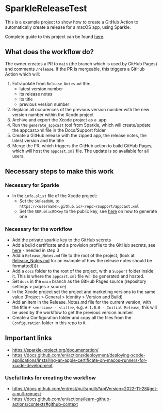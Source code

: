 # SparkleReleaseTest

This is a example project to show how to create a GitHub Action to automatically create a release for a macOS app, using Sparkle.

Complete guide to this project can be found [here](https://medium.com/@alex.pera/automating-xcode-sparkle-releases-with-github-actions-bd14f3ca92aa).

## What does the workflow do?

The owner creates a PR to `main` (the branch which is used by GitHub Pages) and comments `/release`. If the PR is mergeable, this triggers a GitHub Action which will:
1. Extrapolate from `Release_Notes.md` the:
    * latest version number
    * its release notes
    * its title
    * previous version number
1. Replace all occurences of the previous version number with the new version number within the Xcode project
1. Archive and export the Xcode project as a .app
4. Run the `generate_appcast` tool from Sparkle, which will create/update the appcast.xml file in the Docs/Support folder
5. Create a GitHub release with the zipped app, the release notes, the latest version and the title
6. Merge the PR, which triggers the GitHub action to build GitHub Pages, which will host the `appcast.xml` file. The update is so available for all users.


## Necessary steps to make this work

### Necessary for Sparkle

* In the `info.plist` file of the Xcode project:
    * Set the `SUFeedURL` to `https://<username>.github.io/<repo>/Support/appcast.xml`
    * Set the `SUPublicEDKey` to the public key, see [here](https://sparkle-project.org/documentation/) on how to generate one

### Necessary for the workflow

* Add the private sparkle key to the GitHub secrets
* Add a build certificate and a provision profile to the GitHub secrets, see [here](https://docs.github.com/en/actions/deployment/deploying-xcode-applications/installing-an-apple-certificate-on-macos-runners-for-xcode-development) - needed in step 3
* Add a `Release_Notes.md` file to the root of the project, (look at [Release_Notes.md](Release_Notes.md) for an example of how the release notes should be formatted))])
* Add a `docs` folder to the root of the project, with a `Support` folder inside it. This is where the `appcast.xml` file will be generated and hosted.
* Set `docs` in the `main` branch as the GitHub Pages source (repository settings > pages > source)
* In the Xcode project set the project and marketing versions to the same value (Project > General > Identity > Version and Build)
* Add an item in the Release_Notes.md file for the current version, with the title `# <version> - <title>`, e.g. `# 1.0.0 - Initial Release`, this will be used by the workflow to get the previous version number
* Create a Configuration folder and copy all the files from the `Configuration` folder in this repo to it


## Important links

* https://sparkle-project.org/documentation/
* https://docs.github.com/en/actions/deployment/deploying-xcode-applications/installing-an-apple-certificate-on-macos-runners-for-xcode-development

### Useful links for creating the workflow

* https://docs.github.com/en/rest/pulls/pulls?apiVersion=2022-11-28#get-a-pull-request
* https://docs.github.com/en/actions/learn-github-actions/contexts#github-context
